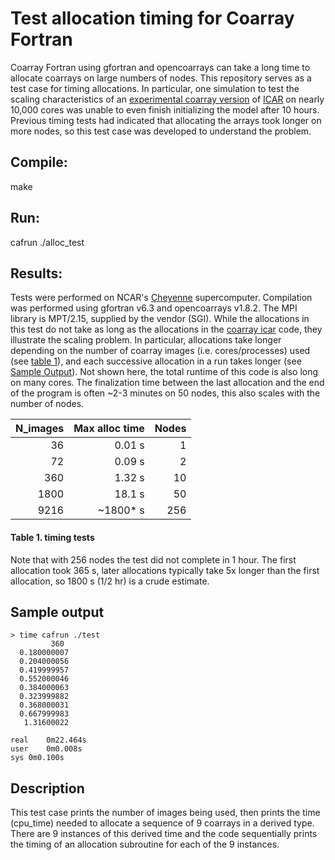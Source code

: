 # Test allocation timing for Coarray Fortran
Coarray Fortran using gfortran and opencoarrays can take a long time to allocate coarrays on large numbers of nodes.  This repository serves as a test case for timing allocations.  In particular, one simulation to test the scaling characteristics of an [experimental coarray version](https://github.com/gutmann/coarray_icar) of [ICAR](https://github.com/NCAR/icar) on nearly 10,000 cores was unable to even finish initializing the model after 10 hours.  Previous timing tests had indicated that allocating the arrays took longer on more nodes, so this test case was developed to understand the problem.

## Compile:
make

## Run:
cafrun ./alloc_test

## Results:
Tests were performed on NCAR's [Cheyenne](https://www2.cisl.ucar.edu/resources/computational-systems/cheyenne) supercomputer.  Compilation was performed using gfortran v6.3 and opencoarrays v1.8.2.  The MPI library is MPT/2.15, supplied by the vendor (SGI).  While the allocations in this test do not take as long as the allocations in the [coarray icar](https://github.com/gutmann/coarray_icar) code, they illustrate the scaling problem.  In particular, allocations take longer depending on the number of coarray images (i.e. cores/processes) used (see [table 1](#Table-1.-timing-tests)), and each successive allocation in a run takes longer (see [Sample Output](#Sample-output)).  Not shown here, the total runtime of this code is also long on many cores.  The finalization time between the last allocation and the end of the program is often ~2-3 minutes on 50 nodes, this also scales with the number of nodes.

|  N_images  | Max alloc time  | Nodes |
| ----------:| ---------------:|------:|
|         36 |          0.01 s |      1|
|         72 |          0.09 s |      2|
|        360 |          1.32 s |     10|
|       1800 |          18.1 s |     50|
|       9216 |        ~1800* s |    256|

#### Table 1. timing tests
Note that with 256 nodes the test did not complete in 1 hour.  The first allocation took 365 s, later allocations typically take 5x longer than the first allocation, so 1800 s (1/2 hr) is a crude estimate. 

## Sample output
```
> time cafrun ./test
         360
  0.180000007    
  0.204000056    
  0.419999957    
  0.552000046    
  0.384000063    
  0.323999882    
  0.368000031    
  0.667999983    
   1.31600022    

real	0m22.464s
user	0m0.008s
sys	0m0.100s
```

## Description
This test case prints the number of images being used, then prints the time (cpu_time) needed to allocate a sequence of 9 coarrays in a derived type.  There are 9 instances of this derived time and the code sequentially prints the timing of an allocation subroutine for each of the 9 instances.  
